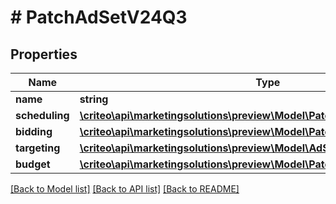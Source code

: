 # # PatchAdSetV24Q3

## Properties

Name | Type | Description | Notes
------------ | ------------- | ------------- | -------------
**name** | **string** |  | [optional]
**scheduling** | [**\criteo\api\marketingsolutions\preview\Model\PatchAdSetSchedulingV24Q3**](PatchAdSetSchedulingV24Q3.md) |  | [optional]
**bidding** | [**\criteo\api\marketingsolutions\preview\Model\PatchAdSetBiddingV24Q3**](PatchAdSetBiddingV24Q3.md) |  | [optional]
**targeting** | [**\criteo\api\marketingsolutions\preview\Model\AdSetTargetingV24Q3**](AdSetTargetingV24Q3.md) |  | [optional]
**budget** | [**\criteo\api\marketingsolutions\preview\Model\PatchAdSetBudgetV24Q3**](PatchAdSetBudgetV24Q3.md) |  | [optional]

[[Back to Model list]](../../README.md#models) [[Back to API list]](../../README.md#endpoints) [[Back to README]](../../README.md)
